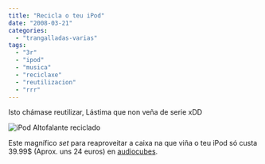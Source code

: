 ```yaml
---
title: "Recicla o teu iPod"
date: "2008-03-21"
categories: 
  - "trangalladas-varias"
tags: 
  - "3r"
  - "ipod"
  - "musica"
  - "reciclaxe"
  - "reutilizacion"
  - "rrr"
---
```


Isto chámase reutilizar, Lástima que non veña de serie xDD

![iPod Altofalante reciclado](images/ipod-buffer.jpg)

Este magnífico _set_ para reaproveitar a caixa na que viña o teu iPod só custa 39.99$ (Aprox. uns 24 euros) en [audiocubes](http://www.audiocubes.com/category/Electronics_iPod,+MP3+Accessories/product/Bird-Electron_EZ17-B_iPod_Recycling_Speaker.html).
